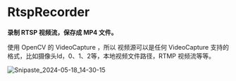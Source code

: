 # RtspRecorder

**录制 RTSP 视频流，保存成 MP4 文件。**

使用 OpenCV 的 VideoCapture ，所以 视频源可以是任何 VideoCapture 支持的格式，比如摄像头Id，0、1、2等，本地视频文件路径，RTMP 视频流等等。

![Snipaste_2024-05-18_14-30-15](https://yn-public.oss-cn-beijing.aliyuncs.com/Snipaste_2024-05-18_14-30-15.png)